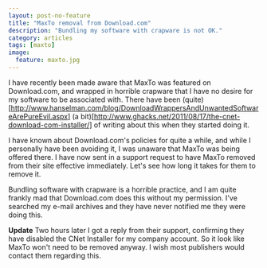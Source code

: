 ```yaml
---
layout: post-no-feature
title: "MaxTo removal from Download.com"
description: "Bundling my software with crapware is not OK."
category: articles
tags: [maxto]
image: 
  feature: maxto.jpg
---
```


I have recently been made aware that MaxTo was featured on Download.com, and wrapped in horrible crapware that I have no desire for my software to be associated with. There have been (quite)[http://www.hanselman.com/blog/DownloadWrappersAndUnwantedSoftwareArePureEvil.aspx] (a bit)[http://www.ghacks.net/2011/08/17/the-cnet-download-com-installer/] of writing about this when they started doing it.

I have known about Download.com's policies for quite a while, and while I personally have been avoiding it, I was unaware that MaxTo was being offered there. I have now sent in a support request to have MaxTo removed from their site effective immediately. Let's see how long it takes for them to remove it.

Bundling software with crapware is a horrible practice, and I am quite frankly mad that Download.com does this without my permission. I've searched my e-mail archives and they have never notified me they were doing this.

**Update** Two hours later I got a reply from their support, confirming they have disabled the CNet Installer for my company account. So it look like MaxTo won't need to be removed anyway. I wish most publishers would contact them regarding this.